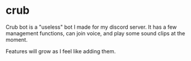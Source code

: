 # crub

Crub bot is a "useless" bot I made for my discord server. It has a few management functions, can join voice, and play some sound clips at the moment.

Features will grow as I feel like adding them.
